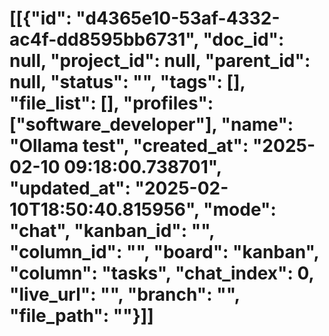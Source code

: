 # [[{"id": "d4365e10-53af-4332-ac4f-dd8595bb6731", "doc_id": null, "project_id": null, "parent_id": null, "status": "", "tags": [], "file_list": [], "profiles": ["software_developer"], "name": "Ollama test", "created_at": "2025-02-10 09:18:00.738701", "updated_at": "2025-02-10T18:50:40.815956", "mode": "chat", "kanban_id": "", "column_id": "", "board": "kanban", "column": "tasks", "chat_index": 0, "live_url": "", "branch": "", "file_path": ""}]]